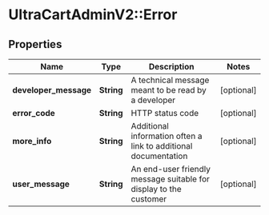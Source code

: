 # UltraCartAdminV2::Error

## Properties
Name | Type | Description | Notes
------------ | ------------- | ------------- | -------------
**developer_message** | **String** | A technical message meant to be read by a developer | [optional] 
**error_code** | **String** | HTTP status code | [optional] 
**more_info** | **String** | Additional information often a link to additional documentation | [optional] 
**user_message** | **String** | An end-user friendly message suitable for display to the customer | [optional] 


